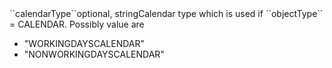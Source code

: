 <tr><td>``calendarType``</td><td>optional, string</td><td>Calendar type which is used if ``objectType`` = CALENDAR. Possibly value are 
<ul><li>"WORKINGDAYSCALENDAR"</li>
    <li>"NONWORKINGDAYSCALENDAR"</li></ul>
</td><td></td><td></td></tr>
